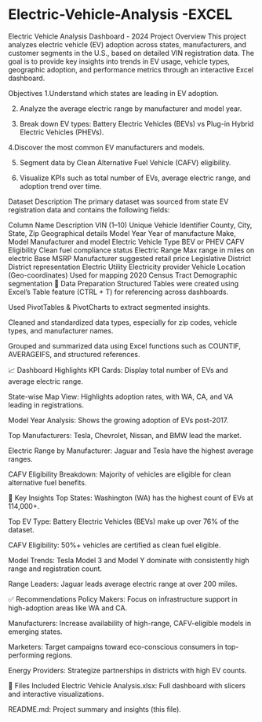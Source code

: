 # Electric-Vehicle-Analysis  -EXCEL
 Electric Vehicle Analysis Dashboard - 2024
Project Overview
This project analyzes electric vehicle (EV) adoption across states, manufacturers, and customer segments in the U.S., based on detailed VIN registration data. The goal is to provide key insights into trends in EV usage, vehicle types, geographic adoption, and performance metrics through an interactive Excel dashboard.

 Objectives
1.Understand which states are leading in EV adoption.

2. Analyze the average electric range by manufacturer and model year.

3. Break down EV types: Battery Electric Vehicles (BEVs) vs Plug-in Hybrid Electric Vehicles (PHEVs).

4.Discover the most common EV manufacturers and models.

5. Segment data by Clean Alternative Fuel Vehicle (CAFV) eligibility.

6. Visualize KPIs such as total number of EVs, average electric range, and adoption trend over time.

Dataset Description
The primary dataset was sourced from state EV registration data and contains the following fields:

Column Name	Description
VIN (1–10)	Unique Vehicle Identifier
County, City, State, Zip	Geographical details
Model Year	Year of manufacture
Make, Model	Manufacturer and model
Electric Vehicle Type	BEV or PHEV
CAFV Eligibility	Clean fuel compliance status
Electric Range	Max range in miles on electric
Base MSRP	Manufacturer suggested retail price
Legislative District	District representation
Electric Utility	Electricity provider
Vehicle Location (Geo-coordinates)	Used for mapping
2020 Census Tract	Demographic segmentation
🔧 Data Preparation
Structured Tables were created using Excel’s Table feature (CTRL + T) for referencing across dashboards.

Used PivotTables & PivotCharts to extract segmented insights.

Cleaned and standardized data types, especially for zip codes, vehicle types, and manufacturer names.

Grouped and summarized data using Excel functions such as COUNTIF, AVERAGEIFS, and structured references.

📈 Dashboard Highlights
KPI Cards: Display total number of EVs and average electric range.

State-wise Map View: Highlights adoption rates, with WA, CA, and VA leading in registrations.

Model Year Analysis: Shows the growing adoption of EVs post-2017.

Top Manufacturers: Tesla, Chevrolet, Nissan, and BMW lead the market.

Electric Range by Manufacturer: Jaguar and Tesla have the highest average ranges.

CAFV Eligibility Breakdown: Majority of vehicles are eligible for clean alternative fuel benefits.

📌 Key Insights
Top States: Washington (WA) has the highest count of EVs at 114,000+.

Top EV Type: Battery Electric Vehicles (BEVs) make up over 76% of the dataset.

CAFV Eligibility: 50%+ vehicles are certified as clean fuel eligible.

Model Trends: Tesla Model 3 and Model Y dominate with consistently high range and registration count.

Range Leaders: Jaguar leads average electric range at over 200 miles.

✅ Recommendations
Policy Makers: Focus on infrastructure support in high-adoption areas like WA and CA.

Manufacturers: Increase availability of high-range, CAFV-eligible models in emerging states.

Marketers: Target campaigns toward eco-conscious consumers in top-performing regions.

Energy Providers: Strategize partnerships in districts with high EV counts.

📁 Files Included
Electric Vehicle Analysis.xlsx: Full dashboard with slicers and interactive visualizations.

README.md: Project summary and insights (this file).

